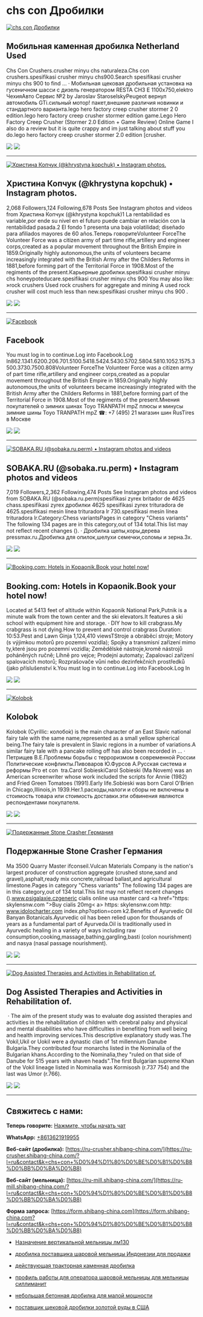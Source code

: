 # chs con Дробилки

<a href="https://swt.shibang-china.com/?l=ru&img&k=chs+con+%D0%94%D1%80%D0%BE%D0%B1%D0%B8%D0%BB%D0%BA%D0%B8" target="_blank">![chs con Дробилки](http://static.shibang-china.com/all-800x300/339.jpg)</a>

## Мобильная каменная дробилка Netherland Used
Chs Con Crushers.crusher minyu chs naturaleza.Chs con crushers.spesifikasi crusher minyu chs900.Search spesifikasi crusher minyu chs 900 to find …&nbsp;&#0183;&#32;Мобильная щековая дробильная установка на гусеничном шасси с дизель генератором RESTA CH3 E 1100x750,elektro ЧехияАвто Сервис №2 by Jaroslav StaroselskyPeugeot вернул автомобиль GTi.сильный мотор! пакет,внешние различия новинки и стандартного варианта.lego hero factory creep crusher stormer 2 0 edition.lego hero factory creep crusher stormer edition game.Lego Hero Factory Creep Crusher (Stormer 2.0 Edition + Game Review) Online Game I also do a review but it is quite crappy and im just talking about stuff you do.lego hero factory creep crusher stormer 2.0 edition [crusher.


<a href="https://whatsapp.shibangsoft.com/WhatsApp.php" target="_blank" title="WhatsApp">![](http://static.shibang-china.com/icon/whatsapp.png)</a> <a href="https://swt.shibang-china.com/?l=ru&icon&k=chs+con+%D0%94%D1%80%D0%BE%D0%B1%D0%B8%D0%BB%D0%BA%D0%B8" target="_blank">![](http://static.shibang-china.com/icon/chat-ru.png)</a>

---

<a href="https://swt.shibang-china.com/?l=ru&img&k=chs+con+%D0%94%D1%80%D0%BE%D0%B1%D0%B8%D0%BB%D0%BA%D0%B8" target="_blank">![Христина Копчук (@khrystyna kopchuk) • Instagram photos.](http://static.shibang-china.com/all-800x300/1049.jpg)</a>

## Христина Копчук (@khrystyna kopchuk) • Instagram photos.
2,068 Followers,124 Following,678 Posts See Instagram photos and videos from Христина Копчук (@khrystyna kopchuk)1 La rentabilidad es variable,por ende su nivel en el futuro puede cambiar en relaci&#243;n con la rentabilidad pasada.2 El fondo 1 presenta una baja volatilidad; dise&#241;ado para afiliados mayores de 60 a&#241;os.Теперь говоритеVolunteer ForceThe Volunteer Force was a citizen army of part time rifle,artillery and engineer corps,created as a popular movement throughout the British Empire in 1859.Originally highly autonomous,the units of volunteers became increasingly integrated with the British Army after the Childers Reforms in 1881,before forming part of the Territorial Force in 1908.Most of the regiments of the present.Карьерные дробилки.spesifikasi crusher minyu chs honeypoteducare.spesifikasi crusher minyu chs 900 You may also like: &#187;rock crushers Used rock crushers for aggregate and mining A used rock crusher will cost much less than new.spesifikasi crusher minyu chs 900 .


<a href="https://whatsapp.shibangsoft.com/WhatsApp.php" target="_blank" title="WhatsApp">![](http://static.shibang-china.com/icon/whatsapp.png)</a> <a href="https://swt.shibang-china.com/?l=ru&icon&k=chs+con+%D0%94%D1%80%D0%BE%D0%B1%D0%B8%D0%BB%D0%BA%D0%B8" target="_blank">![](http://static.shibang-china.com/icon/chat-ru.png)</a>

---

<a href="https://swt.shibang-china.com/?l=ru&img&k=chs+con+%D0%94%D1%80%D0%BE%D0%B1%D0%B8%D0%BB%D0%BA%D0%B8" target="_blank">![Facebook](http://static.shibang-china.com/all-800x300/1395.jpg)</a>

## Facebook
You must log in to continue.Log into Facebook.Log In862.1341.6200.206.701.5100.5418.5424.5430.5702.5804.5810.1052.1575.3500.3730.7500.808Volunteer ForceThe Volunteer Force was a citizen army of part time rifle,artillery and engineer corps,created as a popular movement throughout the British Empire in 1859.Originally highly autonomous,the units of volunteers became increasingly integrated with the British Army after the Childers Reforms in 1881,before forming part of the Territorial Force in 1908.Most of the regiments of the present.Мнения покупателей о зимних шинах Toyo TRANPATH mpZ плюсы и минусы зимние шины Toyo TRANPATH mpZ ☎: +7 (495) 21 магазин шин RusTires в Москве


<a href="https://whatsapp.shibangsoft.com/WhatsApp.php" target="_blank" title="WhatsApp">![](http://static.shibang-china.com/icon/whatsapp.png)</a> <a href="https://swt.shibang-china.com/?l=ru&icon&k=chs+con+%D0%94%D1%80%D0%BE%D0%B1%D0%B8%D0%BB%D0%BA%D0%B8" target="_blank">![](http://static.shibang-china.com/icon/chat-ru.png)</a>

---

<a href="https://swt.shibang-china.com/?l=ru&img&k=chs+con+%D0%94%D1%80%D0%BE%D0%B1%D0%B8%D0%BB%D0%BA%D0%B8" target="_blank">![SOBAKA.RU (@sobaka.ru.perm) • Instagram photos and videos](http://static.shibang-china.com/all-800x300/124.jpg)</a>

## SOBAKA.RU (@sobaka.ru.perm) • Instagram photos and videos
7,019 Followers,2,362 Following,474 Posts See Instagram photos and videos from SOBAKA.RU (@sobaka.ru.perm)spesifikasi zyrex britador de 4625 chass.spesifikasi zyrex дробилки 4625 spesifikasi zyrex trituradora de 4625.spesifikasi mesin l&#237;nea trituradora lr 730.spesifikasi mesin l&#237;nea trituradora lr.Category:Chess variantsPages in category &quot;Chess variants&quot; The following 134 pages are in this category,out of 134 total.This list may not reflect recent changes ().&nbsp;&#0183;&#32;Дробилка щепы,коры,дерева pressmax.ru.Дробилка для опилок,шелухи семечки,соломы и зерна.3х.


<a href="https://whatsapp.shibangsoft.com/WhatsApp.php" target="_blank" title="WhatsApp">![](http://static.shibang-china.com/icon/whatsapp.png)</a> <a href="https://swt.shibang-china.com/?l=ru&icon&k=chs+con+%D0%94%D1%80%D0%BE%D0%B1%D0%B8%D0%BB%D0%BA%D0%B8" target="_blank">![](http://static.shibang-china.com/icon/chat-ru.png)</a>

---

<a href="https://swt.shibang-china.com/?l=ru&img&k=chs+con+%D0%94%D1%80%D0%BE%D0%B1%D0%B8%D0%BB%D0%BA%D0%B8" target="_blank">![Booking.com: Hotels in Kopaonik.Book your hotel now!](http://static.shibang-china.com/all-800x300/296.jpg)</a>

## Booking.com: Hotels in Kopaonik.Book your hotel now!
Located at 5413 feet of altitude within Kopaonik National Park,Putnik is a minute walk from the town center and the ski elevators.It features a ski school with equipment hire and storage.&nbsp;&#0183;&#32;DIY how to kill crabgrass.My crabgrass is not dying.How to prevent and control crabgrass Duration: 10:53.Pest and Lawn Ginja 1,124,410 viewsTStroje a obr&#225;běc&#237; stroje; Motory (s v&#253;jimkou motorů pro pozemn&#237; vozidla); Spojky a transmisn&#237; zař&#237;zen&#237; mimo ty,kter&#233; jsou pro pozemn&#237; vozidla; Zemědělsk&#233; n&#225;stroje,kromě n&#225;strojů poh&#225;něn&#253;ch ručně; L&#237;hně pro vejce; Prodejn&#237; automaty; Zapalovac&#237; zař&#237;zen&#237; spalovac&#237;ch motorů; Rozprašovače vůn&#237; nebo dezinfekčn&#237;ch prostředků (jako př&#237;slušenstv&#237; k.You must log in to continue.Log into Facebook.Log In


<a href="https://whatsapp.shibangsoft.com/WhatsApp.php" target="_blank" title="WhatsApp">![](http://static.shibang-china.com/icon/whatsapp.png)</a> <a href="https://swt.shibang-china.com/?l=ru&icon&k=chs+con+%D0%94%D1%80%D0%BE%D0%B1%D0%B8%D0%BB%D0%BA%D0%B8" target="_blank">![](http://static.shibang-china.com/icon/chat-ru.png)</a>

---

<a href="https://swt.shibang-china.com/?l=ru&img&k=chs+con+%D0%94%D1%80%D0%BE%D0%B1%D0%B8%D0%BB%D0%BA%D0%B8" target="_blank">![Kolobok](http://static.shibang-china.com/all-800x300/51.jpg)</a>

## Kolobok
Kolobok (Cyrillic: колобо́к) is the main character of an East Slavic national fairy tale with the same name,represented as a small yellow spherical being.The fairy tale is prevalent in Slavic regions in a number of variations.A similar fairy tale with a pancake rolling off has also been recorded in …&nbsp;&#0183;&#32;Петрищев В.Е.Проблемы борьбы с терроризмом в современной России Политические конфликты.Пивоваров Ю.Фурсов А.Русская система и реформы Рго et con &#173; tra.Carol SobieskiCarol Sobieski (Ma Novem) was an American screenwriter whose work included the scripts for Annie (1982) and Fried Green Tomatoes (1991).Early life.Sobieski was born Carol O'Brien in Chicago,Illinois,in 1939.Her.1.расходы,налоги и сборы не включены в стоимость товара или стоимость доставки.эти обвинения являются респондентами покупателя.


<a href="https://whatsapp.shibangsoft.com/WhatsApp.php" target="_blank" title="WhatsApp">![](http://static.shibang-china.com/icon/whatsapp.png)</a> <a href="https://swt.shibang-china.com/?l=ru&icon&k=chs+con+%D0%94%D1%80%D0%BE%D0%B1%D0%B8%D0%BB%D0%BA%D0%B8" target="_blank">![](http://static.shibang-china.com/icon/chat-ru.png)</a>

---

<a href="https://swt.shibang-china.com/?l=ru&img&k=chs+con+%D0%94%D1%80%D0%BE%D0%B1%D0%B8%D0%BB%D0%BA%D0%B8" target="_blank">![Подержанные Stone Crasher Германия](http://static.shibang-china.com/all-800x300/1301.jpg)</a>

## Подержанные Stone Crasher Германия
Ma 3500 Quarry Master ifconseil.Vulcan Materials Company is the nation's largest producer of construction aggregate (crushed stone,sand and gravel),asphalt,ready mix concrete,railroad ballast,and agricultural limestone.Pages in category &quot;Chess variants&quot; The following 134 pages are in this category,out of 134 total.This list may not reflect recent changes ().www.psigalaxie.czgeneric cialis online usa master card &lt;a href=&quot;https: skylensnw.com &quot;&gt;Buy cialis 20mg&lt; a&gt; https: skylensnw.com http: www.idolocharter.com index.php?option=com k2.Benefits of Ayurvedic Oil Banyan Botanicals.Ayurvedic oil has been relied upon for thousands of years as a fundamental part of Ayurveda.Oil is traditionally used in Ayurvedic healing in a variety of ways including raw consumption,cooking,massage,bathing,gargling,basti (colon nourishment) and nasya (nasal passage nourishment).


<a href="https://whatsapp.shibangsoft.com/WhatsApp.php" target="_blank" title="WhatsApp">![](http://static.shibang-china.com/icon/whatsapp.png)</a> <a href="https://swt.shibang-china.com/?l=ru&icon&k=chs+con+%D0%94%D1%80%D0%BE%D0%B1%D0%B8%D0%BB%D0%BA%D0%B8" target="_blank">![](http://static.shibang-china.com/icon/chat-ru.png)</a>

---

<a href="https://swt.shibang-china.com/?l=ru&img&k=chs+con+%D0%94%D1%80%D0%BE%D0%B1%D0%B8%D0%BB%D0%BA%D0%B8" target="_blank">![Dog Assisted Therapies and Activities in Rehabilitation of.](http://static.shibang-china.com/all-800x300/1015.jpg)</a>

## Dog Assisted Therapies and Activities in Rehabilitation of.
&nbsp;&#0183;&#32;The aim of the present study was to evaluate dog assisted therapies and activities in the rehabilitation of children with cerebral palsy and physical and mental disabilities who have difficulties in benefiting from well being and health improving services.This descriptive explanatory study was.The Vokil,Ukil or Uokil were a dynastic clan of 1st millennium Danube Bulgaria.They contributed four monarchs listed in the Nominalia of the Bulgarian khans.According to the Nominalia,they &quot;ruled on that side of Danube for 515 years with shaven heads&quot;.The first Bulgarian supreme Khan of the Vokil lineage listed in Nominalia was Kormisosh (r.737 754) and the last was Umor (r.766).

<a href="https://whatsapp.shibangsoft.com/WhatsApp.php" target="_blank" title="WhatsApp">![](http://static.shibang-china.com/icon/whatsapp.png)</a> <a href="https://swt.shibang-china.com/?l=ru&icon&k=chs+con+%D0%94%D1%80%D0%BE%D0%B1%D0%B8%D0%BB%D0%BA%D0%B8" target="_blank">![](http://static.shibang-china.com/icon/chat-ru.png)</a>

---
## Свяжитесь с нами:

**Теперь говорите:** [Нажмите, чтобы начать чат](https://swt.shibang-china.com?l=ru&contact&k=chs+con+%D0%94%D1%80%D0%BE%D0%B1%D0%B8%D0%BB%D0%BA%D0%B8)

**WhatsApp:**  [+8613621919955](https://whatsapp.shibangsoft.com/WhatsApp.php)

**Веб-сайт (дробилка):** [https://ru-crusher.shibang-china.com/](https://ru-crusher.shibang-china.com/?l=ru&contact&k=chs+con+%D0%94%D1%80%D0%BE%D0%B1%D0%B8%D0%BB%D0%BA%D0%B8)

**Веб-сайт (мельница):** [https://ru-mill.shibang-china.com/](https://ru-mill.shibang-china.com/?l=ru&contact&k=chs+con+%D0%94%D1%80%D0%BE%D0%B1%D0%B8%D0%BB%D0%BA%D0%B8)

**Форма запроса:** [https://form.shibang-china.com](https://form.shibang-china.com?l=ru&contact&k=chs+con+%D0%94%D1%80%D0%BE%D0%B1%D0%B8%D0%BB%D0%BA%D0%B8)

* [Назначение вертикальной мельницы лм130](../132/%D0%9D%D0%B0%D0%B7%D0%BD%D0%B0%D1%87%D0%B5%D0%BD%D0%B8%D0%B5%20%D0%B2%D0%B5%D1%80%D1%82%D0%B8%D0%BA%D0%B0%D0%BB%D1%8C%D0%BD%D0%BE%D0%B9%20%D0%BC%D0%B5%D0%BB%D1%8C%D0%BD%D0%B8%D1%86%D1%8B%20%D0%BB%D0%BC130.md)

* [дробилка поставщика шаровой мельницы Индонезии для продажи](../131/%D0%B4%D1%80%D0%BE%D0%B1%D0%B8%D0%BB%D0%BA%D0%B0%20%D0%BF%D0%BE%D1%81%D1%82%D0%B0%D0%B2%D1%89%D0%B8%D0%BA%D0%B0%20%D1%88%D0%B0%D1%80%D0%BE%D0%B2%D0%BE%D0%B9%20%D0%BC%D0%B5%D0%BB%D1%8C%D0%BD%D0%B8%D1%86%D1%8B%20%D0%98%D0%BD%D0%B4%D0%BE%D0%BD%D0%B5%D0%B7%D0%B8%D0%B8%20%D0%B4%D0%BB%D1%8F%20%D0%BF%D1%80%D0%BE%D0%B4%D0%B0%D0%B6%D0%B8.md)

* [действующая тракторная каменная дробилка](../134/%D0%B4%D0%B5%D0%B9%D1%81%D1%82%D0%B2%D1%83%D1%8E%D1%89%D0%B0%D1%8F%20%D1%82%D1%80%D0%B0%D0%BA%D1%82%D0%BE%D1%80%D0%BD%D0%B0%D1%8F%20%D0%BA%D0%B0%D0%BC%D0%B5%D0%BD%D0%BD%D0%B0%D1%8F%20%D0%B4%D1%80%D0%BE%D0%B1%D0%B8%D0%BB%D0%BA%D0%B0.md)

* [профиль работы для оператора шаровой мельницы для мельницы силлиманит](../132/%D0%BF%D1%80%D0%BE%D1%84%D0%B8%D0%BB%D1%8C%20%D1%80%D0%B0%D0%B1%D0%BE%D1%82%D1%8B%20%D0%B4%D0%BB%D1%8F%20%D0%BE%D0%BF%D0%B5%D1%80%D0%B0%D1%82%D0%BE%D1%80%D0%B0%20%D1%88%D0%B0%D1%80%D0%BE%D0%B2%D0%BE%D0%B9%20%D0%BC%D0%B5%D0%BB%D1%8C%D0%BD%D0%B8%D1%86%D1%8B%20%D0%B4%D0%BB%D1%8F%20%D0%BC%D0%B5%D0%BB%D1%8C%D0%BD%D0%B8%D1%86%D1%8B%20%D1%81%D0%B8%D0%BB%D0%BB%D0%B8%D0%BC%D0%B0%D0%BD%D0%B8%D1%82.md)

* [небольшая бетонная дробилка для малой мощности](../135/%D0%BD%D0%B5%D0%B1%D0%BE%D0%BB%D1%8C%D1%88%D0%B0%D1%8F%20%D0%B1%D0%B5%D1%82%D0%BE%D0%BD%D0%BD%D0%B0%D1%8F%20%D0%B4%D1%80%D0%BE%D0%B1%D0%B8%D0%BB%D0%BA%D0%B0%20%D0%B4%D0%BB%D1%8F%20%D0%BC%D0%B0%D0%BB%D0%BE%D0%B9%20%D0%BC%D0%BE%D1%89%D0%BD%D0%BE%D1%81%D1%82%D0%B8.md)

* [поставщик щековой дробилки золотой руды в США](../135/%D0%BF%D0%BE%D1%81%D1%82%D0%B0%D0%B2%D1%89%D0%B8%D0%BA%20%D1%89%D0%B5%D0%BA%D0%BE%D0%B2%D0%BE%D0%B9%20%D0%B4%D1%80%D0%BE%D0%B1%D0%B8%D0%BB%D0%BA%D0%B8%20%D0%B7%D0%BE%D0%BB%D0%BE%D1%82%D0%BE%D0%B9%20%D1%80%D1%83%D0%B4%D1%8B%20%D0%B2%20%D0%A1%D0%A8%D0%90.md)